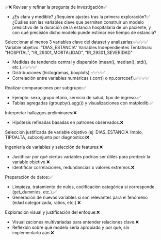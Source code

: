 ✅❌
Revisar y refinar la pregunta de investigación✅
- ¿Es clara y medible? ¿Requiere ajustes tras la primera exploración?✅
    ¿Cuáles son las variables clave que permiten construir un modelo predictivo de la duración de la estancia hospitalaria de un paciente, y con qué precisión dicho modelo puede estimar ese tiempo de estancia?

Seleccionar al menos 3 variables clave del dataset y analizarlas:✅✅✅✅
    Variable objetivo: "DIAS_ESTANCIA"
    Variables Independientes Tentativas: "HOSPITAL", "IR_29301_MORTALIDAD", "IR_29301_SEVERIDAD"
- Medidas de tendencia central y dispersión (mean(), median(), std(), etc.).✅✅✅✅
- Distribuciones (histogramas, boxplots).✅✅✅✅
- Correlación entre variables numéricas (.corr() o np.corrcoef).✅✅✅✅

Realizar comparaciones por subgrupo:✅
- Ejemplo: sexo, grupo etario, servicio de salud, tipo de ingreso.✅
- Tablas agregadas (groupby().agg()) y visualizaciones con matplotlib.✅

Interpretar hallazgos preliminares:❌
- Hipótesis refinadas basadas en patrones observados.❌

Selección justificada de variable objetivo (ej: DIAS_ESTANCIA limpio, TIPOALTA, subconjunto por diagnóstico)❌

Ingeniería de variables y selección de features:❌
- Justificar por qué ciertas variables podrían ser útiles para predecir la variable objetivo.❌
- Identificar correlaciones, redundancias o valores extremos.❌

Preparación de datos:✅
- Limpieza, tratamiento de nulos, codificación categórica si corresponde (get_dummies, etc.).✅
- Generación de nuevas variables si son relevantes para el fenómeno (edad categorizada, ratios, etc.).❌

Exploración visual y justificación del enfoque:❌
- Visualizaciones multivariadas para entender relaciones clave.❌
- Reflexión sobre qué modelo sería apropiado y por qué, sin implementarlo aún.❌
